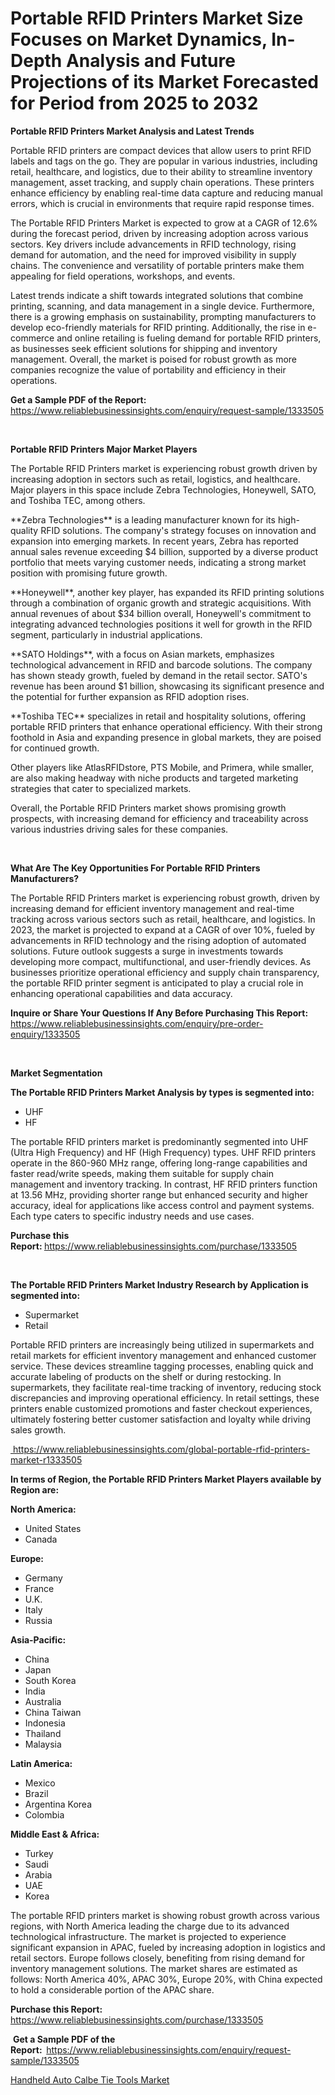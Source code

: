 <p><h1>Portable RFID Printers Market Size Focuses on Market Dynamics, In-Depth Analysis and Future Projections of its Market Forecasted for Period from 2025 to 2032</h1></p><p><strong>Portable RFID Printers Market Analysis and Latest Trends</strong></p>
<p><p>Portable RFID printers are compact devices that allow users to print RFID labels and tags on the go. They are popular in various industries, including retail, healthcare, and logistics, due to their ability to streamline inventory management, asset tracking, and supply chain operations. These printers enhance efficiency by enabling real-time data capture and reducing manual errors, which is crucial in environments that require rapid response times.</p><p>The Portable RFID Printers Market is expected to grow at a CAGR of 12.6% during the forecast period, driven by increasing adoption across various sectors. Key drivers include advancements in RFID technology, rising demand for automation, and the need for improved visibility in supply chains. The convenience and versatility of portable printers make them appealing for field operations, workshops, and events.</p><p>Latest trends indicate a shift towards integrated solutions that combine printing, scanning, and data management in a single device. Furthermore, there is a growing emphasis on sustainability, prompting manufacturers to develop eco-friendly materials for RFID printing. Additionally, the rise in e-commerce and online retailing is fueling demand for portable RFID printers, as businesses seek efficient solutions for shipping and inventory management. Overall, the market is poised for robust growth as more companies recognize the value of portability and efficiency in their operations.</p></p>
<p><strong>Get a Sample PDF of the Report:&nbsp;</strong> <a href="https://www.reliablebusinessinsights.com/enquiry/request-sample/1333505?utm_campaign=3545&utm_medium=2&utm_source=Github&utm_content=ia&utm_term=24032025&utm_id=portable-rfid-printers">https://www.reliablebusinessinsights.com/enquiry/request-sample/1333505</a></p>
<p>&nbsp;</p>
<p><strong>Portable RFID Printers Major Market Players</strong></p>
<p><p>The Portable RFID Printers market is experiencing robust growth driven by increasing adoption in sectors such as retail, logistics, and healthcare. Major players in this space include Zebra Technologies, Honeywell, SATO, and Toshiba TEC, among others.</p><p>**Zebra Technologies** is a leading manufacturer known for its high-quality RFID solutions. The company's strategy focuses on innovation and expansion into emerging markets. In recent years, Zebra has reported annual sales revenue exceeding $4 billion, supported by a diverse product portfolio that meets varying customer needs, indicating a strong market position with promising future growth.</p><p>**Honeywell**, another key player, has expanded its RFID printing solutions through a combination of organic growth and strategic acquisitions. With annual revenues of about $34 billion overall, Honeywell's commitment to integrating advanced technologies positions it well for growth in the RFID segment, particularly in industrial applications.</p><p>**SATO Holdings**, with a focus on Asian markets, emphasizes technological advancement in RFID and barcode solutions. The company has shown steady growth, fueled by demand in the retail sector. SATO's revenue has been around $1 billion, showcasing its significant presence and the potential for further expansion as RFID adoption rises.</p><p>**Toshiba TEC** specializes in retail and hospitality solutions, offering portable RFID printers that enhance operational efficiency. With their strong foothold in Asia and expanding presence in global markets, they are poised for continued growth.</p><p>Other players like AtlasRFIDstore, PTS Mobile, and Primera, while smaller, are also making headway with niche products and targeted marketing strategies that cater to specialized markets.</p><p>Overall, the Portable RFID Printers market shows promising growth prospects, with increasing demand for efficiency and traceability across various industries driving sales for these companies.</p></p>
<p>&nbsp;</p>
<p><strong>What Are The Key Opportunities For Portable RFID Printers Manufacturers?</strong></p>
<p><p>The Portable RFID Printers market is experiencing robust growth, driven by increasing demand for efficient inventory management and real-time tracking across various sectors such as retail, healthcare, and logistics. In 2023, the market is projected to expand at a CAGR of over 10%, fueled by advancements in RFID technology and the rising adoption of automated solutions. Future outlook suggests a surge in investments towards developing more compact, multifunctional, and user-friendly devices. As businesses prioritize operational efficiency and supply chain transparency, the portable RFID printer segment is anticipated to play a crucial role in enhancing operational capabilities and data accuracy.</p></p>
<p><strong>Inquire or Share Your Questions If Any Before Purchasing This Report:</strong> <a href="https://www.reliablebusinessinsights.com/enquiry/pre-order-enquiry/1333505?utm_campaign=3545&utm_medium=2&utm_source=Github&utm_content=ia&utm_term=24032025&utm_id=portable-rfid-printers">https://www.reliablebusinessinsights.com/enquiry/pre-order-enquiry/1333505</a></p>
<p>&nbsp;</p>
<p><strong>Market Segmentation</strong></p>
<p><strong>The Portable RFID Printers Market Analysis by types is segmented into:</strong></p>
<p><ul><li>UHF</li><li>HF</li></ul></p>
<p><p>The portable RFID printers market is predominantly segmented into UHF (Ultra High Frequency) and HF (High Frequency) types. UHF RFID printers operate in the 860-960 MHz range, offering long-range capabilities and faster read/write speeds, making them suitable for supply chain management and inventory tracking. In contrast, HF RFID printers function at 13.56 MHz, providing shorter range but enhanced security and higher accuracy, ideal for applications like access control and payment systems. Each type caters to specific industry needs and use cases.</p></p>
<p><strong>Purchase this Report:&nbsp;</strong><a href="https://www.reliablebusinessinsights.com/purchase/1333505?utm_campaign=3545&utm_medium=2&utm_source=Github&utm_content=ia&utm_term=24032025&utm_id=portable-rfid-printers">https://www.reliablebusinessinsights.com/purchase/1333505</a></p>
<p>&nbsp;</p>
<p><strong>The Portable RFID Printers Market Industry Research by Application is segmented into:</strong></p>
<p><ul><li>Supermarket</li><li>Retail</li></ul></p>
<p><p>Portable RFID printers are increasingly being utilized in supermarkets and retail markets for efficient inventory management and enhanced customer service. These devices streamline tagging processes, enabling quick and accurate labeling of products on the shelf or during restocking. In supermarkets, they facilitate real-time tracking of inventory, reducing stock discrepancies and improving operational efficiency. In retail settings, these printers enable customized promotions and faster checkout experiences, ultimately fostering better customer satisfaction and loyalty while driving sales growth.</p></p>
<p><a href="https://www.reliablebusinessinsights.com/global-portable-rfid-printers-market-r1333505?utm_campaign=3545&utm_medium=2&utm_source=Github&utm_content=ia&utm_term=24032025&utm_id=portable-rfid-printers">&nbsp;https://www.reliablebusinessinsights.com/global-portable-rfid-printers-market-r1333505</a></p>
<p><strong>In terms of Region, the Portable RFID Printers Market Players available by Region are:</strong></p>
<p>
    <p> <strong> North America: </strong>
        <ul>
            <li>United States</li>
            <li>Canada</li>
        </ul>
        </p> 
    <p> <strong> Europe: </strong>
        <ul>
            <li>Germany</li>
            <li>France</li>
            <li>U.K.</li>
            <li>Italy</li>
            <li>Russia</li>
        </ul>
        </p> 
    <p> <strong> Asia-Pacific: </strong>
        <ul>
            <li>China</li>
            <li>Japan</li>
            <li>South Korea</li>
            <li>India</li>
            <li>Australia</li>
            <li>China Taiwan</li>
            <li>Indonesia</li>
            <li>Thailand</li>
            <li>Malaysia</li>
        </ul>
        </p> 
    <p> <strong> Latin America: </strong>
        <ul>
            <li>Mexico</li>
            <li>Brazil</li>
            <li>Argentina Korea</li>
            <li>Colombia</li>
        </ul>
        </p> 
    <p> <strong> Middle East & Africa: </strong>
        <ul>
            <li>Turkey</li>
            <li>Saudi</li>
            <li>Arabia</li>
            <li>UAE</li>
            <li>Korea</li>
        </ul>
    </p>
    </p>
<p><p>The portable RFID printers market is showing robust growth across various regions, with North America leading the charge due to its advanced technological infrastructure. The market is projected to experience significant expansion in APAC, fueled by increasing adoption in logistics and retail sectors. Europe follows closely, benefiting from rising demand for inventory management solutions. The market shares are estimated as follows: North America 40%, APAC 30%, Europe 20%, with China expected to hold a considerable portion of the APAC share.</p></p>
<p><strong>Purchase this Report: </strong><a href="https://www.reliablebusinessinsights.com/purchase/1333505?utm_campaign=3545&utm_medium=2&utm_source=Github&utm_content=ia&utm_term=24032025&utm_id=portable-rfid-printers">https://www.reliablebusinessinsights.com/purchase/1333505</a></p>
<p>&nbsp;<strong>Get a Sample PDF of the Report:&nbsp;&nbsp;</strong><a href="https://www.reliablebusinessinsights.com/enquiry/request-sample/1333505?utm_campaign=3545&utm_medium=2&utm_source=Github&utm_content=ia&utm_term=24032025&utm_id=portable-rfid-printers">https://www.reliablebusinessinsights.com/enquiry/request-sample/1333505</a></p>
<p><strong></strong></p>
<p><p><a href="https://github.com/iyachikareva/Market-Research-Report-List-1/blob/main/handheld-auto-calbe-tie-tools-market.md?utm_campaign=3545&utm_medium=2&utm_source=Github&utm_content=ia&utm_term=24032025&utm_id=portable-rfid-printers">Handheld Auto Calbe Tie Tools Market</a></p></p>
